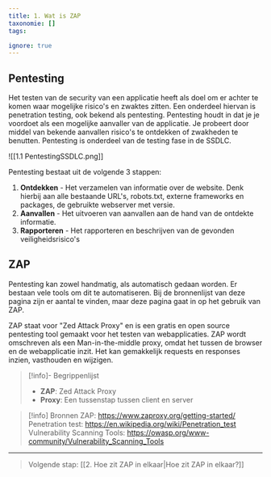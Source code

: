 ```yaml
---
title: 1. Wat is ZAP
taxonomie: []
tags:

ignore: true 
---
```


## Pentesting
Het testen van de security van een applicatie heeft als doel om er achter te komen waar mogelijke risico's en zwaktes zitten. Een onderdeel hiervan is penetration testing, ook bekend als pentesting. Pentesting houdt in dat je je voordoet als een mogelijke aanvaller van de applicatie. Je probeert door middel van bekende aanvallen risico's te ontdekken of zwakheden te benutten. Pentesting is onderdeel van de testing fase in de SSDLC.

![[1.1 PentestingSSDLC.png]]

Pentesting bestaat uit de volgende 3 stappen:
1. **Ontdekken** - Het verzamelen van informatie over de website. Denk hierbij aan alle bestaande URL's, robots.txt, externe frameworks en packages, de gebruikte webserver met versie.
2. **Aanvallen** - Het uitvoeren van aanvallen aan de hand van de ontdekte informatie.
3. **Rapporteren** - Het rapporteren en beschrijven van de gevonden veiligheidsrisico's
## ZAP
Pentesting kan zowel handmatig, als automatisch gedaan worden. Er bestaan vele tools om dit te automatiseren. Bij de bronnenlijst van deze pagina zijn er aantal te vinden, maar deze pagina gaat in op het gebruik van ZAP.

ZAP staat voor "Zed Attack Proxy" en is een gratis en open source pentesting tool gemaakt voor het testen van webapplicaties. ZAP wordt omschreven als een Man-in-the-middle proxy, omdat het tussen de browser en de webapplicatie inzit. Het kan gemakkelijk requests en responses inzien, vasthouden en wijzigen.

> [!info]- Begrippenlijst
>- **ZAP**: Zed Attack Proxy
>- **Proxy**: Een tussenstap tussen client en server

> [!info] Bronnen
> ZAP: https://www.zaproxy.org/getting-started/ \
> Penetration test: https://en.wikipedia.org/wiki/Penetration_test \
> Vulnerability Scanning Tools: https://owasp.org/www-community/Vulnerability_Scanning_Tools 

---

> Volgende stap: [[2. Hoe zit ZAP in elkaar|Hoe zit ZAP in elkaar?]]